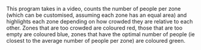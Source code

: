 This program takes in a video, counts the number of people per zone (which can be customised, assuming each zone has an equal area) and highlights each zone depending on how crowded they are relative to each other. Zones that are too crowded are coloured red, those that are too empty are coloured blue, zones that have the optimal number of people (ie closest to the average number of people per zone) are coloured green. 
